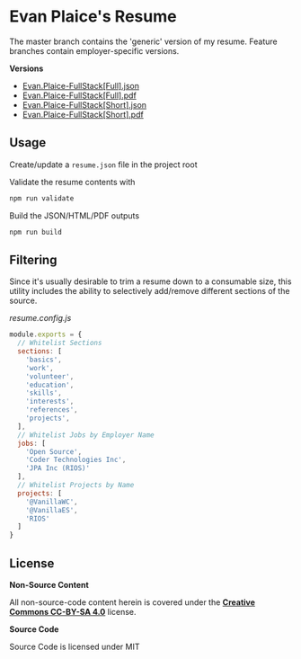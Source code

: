 # Evan Plaice's Resume

The master branch contains the 'generic' version of my resume. Feature branches contain employer-specific versions.

**Versions**
- [Evan.Plaice-FullStack[Full].json](https://evanplaice.github.io/resume/Evan.Plaice-FullStack[Full].json)
- [Evan.Plaice-FullStack[Full].pdf](https://evanplaice.github.io/resume/Evan.Plaice-FullStack[Full].pdf)
- [Evan.Plaice-FullStack[Short].json](https://evanplaice.github.io/resume/Evan.Plaice-FullStack[Short].json)
- [Evan.Plaice-FullStack[Short].pdf](https://evanplaice.github.io/resume/Evan.Plaice-FullStack[Short].pdf)

## Usage

Create/update a `resume.json` file in the project root

Validate the resume contents with

```sh
npm run validate
```

Build the JSON/HTML/PDF outputs

```sh
npm run build
```

## Filtering

Since it's usually desirable to trim a resume down to a consumable size, this utility includes the ability to selectively add/remove different sections of the source.

*resume.config.js*
```javascript
module.exports = {
  // Whitelist Sections
  sections: [
    'basics',
    'work',
    'volunteer',
    'education',
    'skills',
    'interests',
    'references',
    'projects',
  ],
  // Whitelist Jobs by Employer Name
  jobs: [
    'Open Source',
    'Coder Technologies Inc',
    'JPA Inc (RIOS)'
  ],
  // Whitelist Projects by Name
  projects: [
    '@VanillaWC',
    '@VanillaES',
    'RIOS'
  ]
}
```

## License

**Non-Source Content**

All non-source-code content herein is covered under the [**Creative Commons CC-BY-SA 4.0**][] license.

**Source Code**

Source Code is licensed under MIT

[**Creative Commons CC-BY-SA 4.0**]: https://choosealicense.com/licenses/cc-by-sa-4.0/